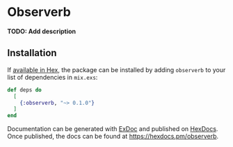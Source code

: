 # Observerb

**TODO: Add description**

## Installation

If [available in Hex](https://hex.pm/docs/publish), the package can be installed
by adding `observerb` to your list of dependencies in `mix.exs`:

```elixir
def deps do
  [
    {:observerb, "~> 0.1.0"}
  ]
end
```

Documentation can be generated with [ExDoc](https://github.com/elixir-lang/ex_doc)
and published on [HexDocs](https://hexdocs.pm). Once published, the docs can
be found at <https://hexdocs.pm/observerb>.

